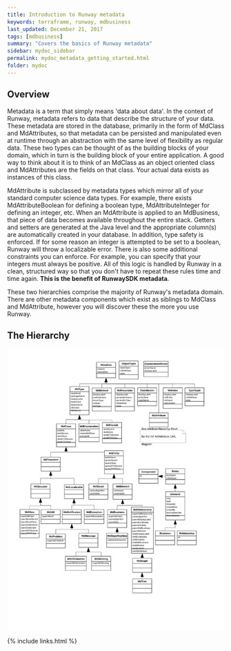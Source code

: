 ```yaml
---
title: Introduction to Runway metadata
keywords: terraframe, runway, mdbusiness
last_updated: December 21, 2017
tags: [mdbusiness]
summary: "Covers the basics of Runway metadata"
sidebar: mydoc_sidebar
permalink: mydoc_metadata_getting_started.html
folder: mydoc
---
```


## Overview

Metadata is a term that simply means 'data about data'. In the context of Runway, metadata refers to data that describe the structure of your data. These metadata are stored in the database, primarily in the form of MdClass and MdAttributes, so that metadata can be persisted and manipulated even at runtime through an abstraction with the same level of flexibility as regular data. These two types can be thought of as the building blocks of your domain, which in turn is the building block of your entire application. A good way to think about it is to think of an MdClass as an object oriented class and MdAttributes are the fields on that class. Your actual data exists as instances of this class.

MdAttribute is subclassed by metadata types which mirror all of your standard computer science data types. For example, there exists MdAttributeBoolean for defining a boolean type, MdAttributeInteger for defining an integer, etc. When an MdAttribute is applied to an MdBusiness, that piece of data becomes available throughout the entire stack. Getters and setters are generated at the Java level and the appropriate column(s) are automatically created in your database. In addition, type safety is enforced. If for some reason an integer is attempted to be set to a boolean, Runway will throw a localizable error. There is also some additional constraints you can enforce. For example, you can specify that your integers must always be positive. All of this logic is handled by Runway in a clean, structured way so that you don't have to repeat these rules time and time again. <b>This is the benefit of RunwaySDK metadata</b>.

These two hierarchies comprise the majority of Runway's metadata domain. There are other metadata components which exist as siblings to MdClass and MdAttribute, however you will discover these the more you use Runway.

## The Hierarchy

[![UML of Runway Metadata Hierarchy](./images/Metadata.svg "UML of Runway Metadata Hierarchy")](./images/Metadata.svg)

{% include links.html %}
